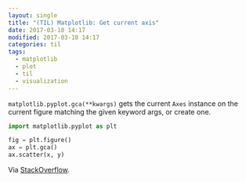 ```yaml
---
layout: single
title: "(TIL) Matplotlib: Get current axis"
date: 2017-03-10 14:17
modified: 2017-03-10 14:17
categories: til
tags:
  - matplotlib
  - plot
  - til
  - visualization
---
```


`matplotlib.pyplot.gca(**kwargs)` gets the current `Axes` instance on the current
figure matching the given keyword args, or create one.

```python
import matplotlib.pyplot as plt

fig = plt.figure()
ax = plt.gca()
ax.scatter(x, y)
```

Via [StackOverflow](http://stackoverflow.com/a/18774741/1257318).
